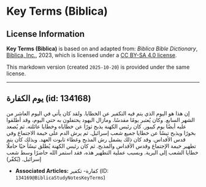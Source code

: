 # Key Terms (Biblica)

## License Information

**Key Terms (Biblica)** is based on and adapted from: _Biblica Bible Dictionary_, [Biblica, Inc.](https://www.biblica.com/), 2023, which is licensed under a [CC BY-SA 4.0 license](https://creativecommons.org/licenses/by-sa/4.0/legalcode.en).

This markdown version (created `2025-10-20`) is provided under the same license.



--------------------------------

## يوم الكفارة (id: 134168)

إن هذا هو اليوم الذي يتم فيه التكفير عن الخطايا. ولقد كان يأتي في اليوم العاشر من الشهر السابع. وكان يُعتبر يومًا مقدسًا. ومازال اليهود يحتفلون به حتي اليوم، وقد أطلقوا عليه أيضًا يوم كيبور. كان رئيس الكهنة يذبح ثورًا عن خطاياه وخطايا عائلته. ثم يُصعد بخورًا ويذبح تيسًا عن خطايا جميع شعب إسرائيل. ثم يرش الدم على خيمة الاجتماع وفي قدس الأقداس. وقد كان ذلك يشمل رش المذبح وغطاء تابوت العهد. وبذلك كان يتم تطهير خيمة الإجتماع وقدس الأقداس والمذبح. ثم كان رئيس الكهنة يُطلق تيسًأ حيًا حاملًا خطايا الشعب إلى البرية. وبسبب عملية التطهير هذه، فقد استمر الله حاضرًا وسط شعب إسرائيل. (يُكفّر)

* **Associated Articles:** كفارة- تكفير (ID: `134169@BiblicaStudyNotesKeyTerms`)

